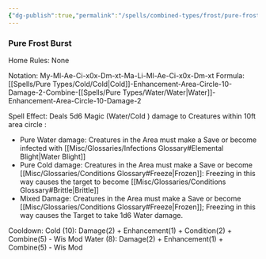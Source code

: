 ```yaml
---
{"dg-publish":true,"permalink":"/spells/combined-types/frost/pure-frost/","tags":["Spell/Damage","Spell/Cold","Spell/Water"]}
---
```


### Pure Frost Burst
Home Rules: None

Notation: My-Ml-Ae-Ci-x0x-Dm-xt-Ma-Li-Ml-Ae-Ci-x0x-Dm-xt
Formula: [[Spells/Pure Types/Cold/Cold\|Cold]]-Enhancement-Area-Circle-10-Damage-2-Combine-[[Spells/Pure Types/Water/Water\|Water]]-Enhancement-Area-Circle-10-Damage-2

Spell Effect: 
Deals 5d6 Magic (Water/Cold ) damage to Creatures within 10ft area circle : 
- Pure Water damage: Creatures in the Area must make a Save or become infected with [[Misc/Glossaries/Infections Glossary#Elemental Blight\|Water Blight]]
- Pure Cold damage: Creatures in the Area must make a Save or become [[Misc/Glossaries/Conditions Glossary#Freeze\|Frozen]]: Freezing in this way causes the target to become [[Misc/Glossaries/Conditions Glossary#Brittle\|Brittle]] 
- Mixed Damage: Creatures in the Area must make a Save or become [[Misc/Glossaries/Conditions Glossary#Freeze\|Frozen]]; Freezing in this way causes the Target to take 1d6 Water damage.

Cooldown:
Cold (10): Damage(2) + Enhancement(1) + Condition(2) + Combine(5)  - Wis Mod
Water (8): Damage(2) + Enhancement(1) + Combine(5)  - Wis Mod